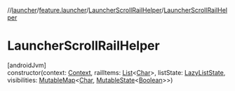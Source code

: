 //[launcher](../../../index.md)/[feature.launcher](../index.md)/[LauncherScrollRailHelper](index.md)/[LauncherScrollRailHelper](-launcher-scroll-rail-helper.md)

# LauncherScrollRailHelper

[androidJvm]\
constructor(context: [Context](https://developer.android.com/reference/kotlin/android/content/Context.html), railItems: [List](https://kotlinlang.org/api/latest/jvm/stdlib/kotlin.collections/-list/index.html)&lt;[Char](https://kotlinlang.org/api/latest/jvm/stdlib/kotlin/-char/index.html)&gt;, listState: [LazyListState](https://developer.android.com/reference/kotlin/androidx/compose/foundation/lazy/LazyListState.html), visibilities: [MutableMap](https://kotlinlang.org/api/latest/jvm/stdlib/kotlin.collections/-mutable-map/index.html)&lt;[Char](https://kotlinlang.org/api/latest/jvm/stdlib/kotlin/-char/index.html), [MutableState](https://developer.android.com/reference/kotlin/androidx/compose/runtime/MutableState.html)&lt;[Boolean](https://kotlinlang.org/api/latest/jvm/stdlib/kotlin/-boolean/index.html)&gt;&gt;)
